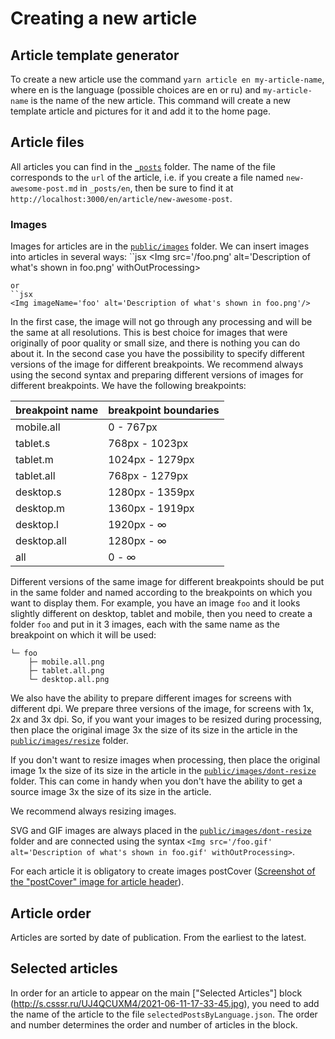 # Creating a new article

## Article template generator

To create a new article use the command `yarn article en my-article-name`,
where en is the language (possible choices are en or ru) and `my-article-name` is the name of the new article.
This command will create a new template article and pictures for it and add it to the home page.

## Article files

All articles you can find in the [`_posts`](../_posts) folder.
The name of the file corresponds to the `url` of the article, i.e. if you create a file named `new-awesome-post.md` in `_posts/en`,
then be sure to find it at `http://localhost:3000/en/article/new-awesome-post`.

### Images

Images for articles are in the [`public/images`](../public/images/) folder. We can insert images into articles in several ways:
``jsx
<Img src='/foo.png' alt='Description of what's shown in foo.png' withOutProcessing>

```
or
``jsx
<Img imageName='foo' alt='Description of what's shown in foo.png'/>
```

In the first case, the image will not go through any processing and will be the same at all resolutions. This is best choice for images that were originally of poor quality or small size, and there is nothing you can do about it.
In the second case you have the possibility to specify different versions of the image for different breakpoints. We recommend always using the second syntax and preparing different versions of images for different breakpoints. We have the following breakpoints:

| breakpoint name | breakpoint boundaries |
| --------------- | --------------------- |
| mobile.all      | 0 - 767px             |
| tablet.s        | 768px - 1023px        |
| tablet.m        | 1024px - 1279px       |
| tablet.all      | 768px - 1279px        |
| desktop.s       | 1280px - 1359px       |
| desktop.m       | 1360px - 1919px       |
| desktop.l       | 1920px - ∞            |
| desktop.all     | 1280px - ∞            |
| all             | 0 - ∞                 |

Different versions of the same image for different breakpoints should be put in the same folder and named according to the breakpoints on which you want to display them. For example, you have an image `foo` and it looks slightly different on desktop, tablet and mobile, then you need to create a folder `foo` and put in it 3 images, each with the same name as the breakpoint on which it will be used:

```
└─ foo
    ├─ mobile.all.png
    ├─ tablet.all.png
    └─ desktop.all.png
```

We also have the ability to prepare different images for screens with different dpi. We prepare three versions of the image, for screens with 1x, 2x and 3x dpi. So, if you want your images to be resized during processing, then place the original image 3x the size of its size in the article in the [`public/images/resize`](../public/images/resize) folder.

If you don't want to resize images when processing, then place the original image 1x the size of its size in the article in the [`public/images/dont-resize`](../public/images/dont-resize) folder. This can come in handy when you don't have the ability to get a source image 3x the size of its size in the article.

We recommend always resizing images.

SVG and GIF images are always placed in the [`public/images/dont-resize`](../public/images/dont-resize) folder and are connected using the syntax `<Img src='/foo.gif' alt='Description of what's shown in foo.gif' withOutProcessing>`.

For each article it is obligatory to create images postCover ([Screenshot of the "postCover" image for article header](http://s.csssr.ru/U31J879TR/20200527101626.jpg)).

## Article order

Articles are sorted by date of publication. From the earliest to the latest.

## Selected articles

In order for an article to appear on the main ["Selected Articles"] block (http://s.csssr.ru/UJ4QCUXM4/2021-06-11-17-33-45.jpg), you need to add the name of the article to the file `selectedPostsByLanguage.json`. The order and number determines the order and number of articles in the block.
